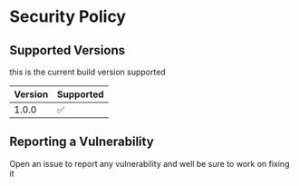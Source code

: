 # Security Policy

## Supported Versions

this is the current build version supported

| Version | Supported          |
| ------- | ------------------ |
| 1.0.0   | :white_check_mark: |

## Reporting a Vulnerability

Open an issue to report any vulnerability and well be sure to work on fixing it
